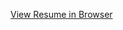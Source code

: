 [View Resume in Browser](https://docs.google.com/viewer?url=https://github.com/oldregime/resume/raw/main/Divyansh_joshi_Resume.pdf)
